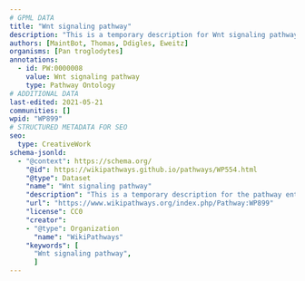 ```yaml
---
# GPML DATA
title: "Wnt signaling pathway"
description: "This is a temporary description for Wnt signaling pathway"
authors: [MaintBot, Thomas, Ddigles, Eweitz]
organisms: [Pan troglodytes]
annotations:
  - id: PW:0000008
    value: Wnt signaling pathway
    type: Pathway Ontology
# ADDITIONAL DATA
last-edited: 2021-05-21
communities: []
wpid: "WP899"
# STRUCTURED METADATA FOR SEO
seo:
  type: CreativeWork
schema-jsonld:
  - "@context": https://schema.org/
    "@id": https://wikipathways.github.io/pathways/WP554.html
    "@type": Dataset
    "name": "Wnt signaling pathway"
    "description": "This is a temporary description for the pathway entitled: Wnt signaling pathway"
    "url": "https://www.wikipathways.org/index.php/Pathway:WP899"
    "license": CC0
    "creator":
    - "@type": Organization
      "name": "WikiPathways"
    "keywords": [
      "Wnt signaling pathway",
      ]
---
```

